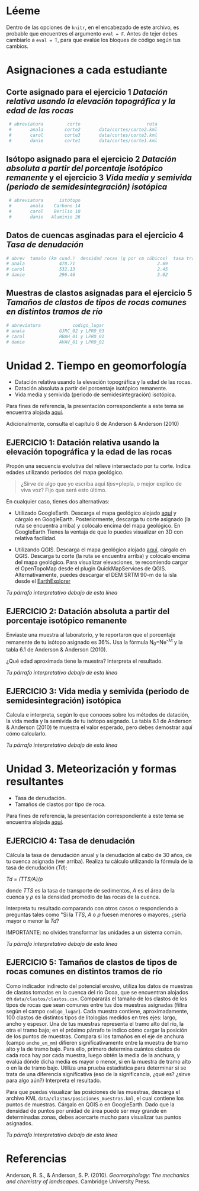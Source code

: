 
# Léeme

Dentro de las opciones de `knitr`, en el encabezado de este archivo, es
probable que encuentres el argumento `eval = F`. Antes de tejer debes
cambiarlo a `eval = T`, para que evalúe los bloques de código según tus
cambios.

# Asignaciones a cada estudiante

## Corte asignado para el ejercicio 1 *Datación relativa usando la elevación topográfica y la edad de las rocas*

``` r
 # abreviatura         corte                         ruta
 #       anala        corte2       data/cortes/corte2.kml
 #       carol        corte3       data/cortes/corte3.kml
 #       danie        corte1       data/cortes/corte1.kml
```

## Isótopo asignado para el ejercicio 2 *Datación absoluta a partir del porcentaje isotópico remanente* y el ejercicio 3 *Vida media y semivida (periodo de semidesintegración) isotópica*

``` r
 # abreviatura      istótopo
 #       anala    Carbono 14  
 #       carol    Berilio 10
 #       danie   Aluminio 26
```

## Datos de cuencas asginadas para el ejercicio 4 *Tasa de denudación*

``` r
# abrev  tamaño (km cuad.)  densidad rocas (g por cm cúbicos)  tasa transporte sed (kg/año)
# anala             478.71                               2.69                103,435,298.45
# carol             532.13                               2.45                148,569,784.32
# danie             296.46                               3.02                 87,489,625.26
```

## Muestras de clastos asignadas para el ejercicio 5 *Tamaños de clastos de tipos de rocas comunes en distintos tramos de río*

``` r
# abreviatura            codigo_lugar
# anala             GJRC_02 y LPRO_03
# carol             RBAH_01 y LPRO_01
# danie             AVAV_01 y LPRO_02
```

# Unidad 2. Tiempo en geomorfología

  - Datación relativa usando la elevación topográfica y la edad de las
    rocas.
  - Datación absoluta a partir del porcentaje isotópico remanente.
  - Vida media y semivida (periodo de semidesintegración) isotópica.

Para fines de referencia, la presentación correspondiente a este tema se
encuentra alojada
[aquí](https://drive.google.com/file/d/1I7kNCS3oj5NpXsinVGaIZAezsZCAyRqI/view).

Adicionalmente, consulta el capítulo 6 de Anderson & Anderson
(2010)

## EJERCICIO 1: Datación relativa usando la elevación topográfica y la edad de las rocas

Propón una secuencia evolutiva del relieve intersectado por tu corte.
Indica edades utilizando períodos del mapa geológico.

> ¿Sirve de algo que yo escriba aquí *tips*=plepla, o mejor explico de
> viva voz? Fijo que será esto último.

En cualquier caso, tienes dos alternativas:

  - Utilizado GoogleEarth. Descarga el mapa geológico alojado
    [aquí](https://drive.google.com/open?id=1iLYmhiFq2cowuelKqAsI506Z2AYhBxFJ)
    y cárgalo en GoogleEarth. Posteriormente, descarga tu corte asignado
    (la ruta se encuentra arriba) y colócalo encima del mapa geológico.
    En GoogleEarth Tienes la ventaja de que lo puedes visualizar en 3D
    con relativa facilidad.

  - Utilizando QGIS. Descarga el mapa geológico alojado
    [aquí](https://drive.google.com/open?id=1NKyZjxzIedFq6Lq0bx-2YrGq5PtMh_r7),
    cárgalo en QGIS. Descarga tu corte (la ruta se encuentra arriba) y
    colócalo encima del mapa geológico. Para visualizar elevaciones, te
    recomiendo cargar el OpenTopoMap desde el plugin QuickMapServices de
    QGIS. Alternativamente, puedes descargar el DEM SRTM 90-m de la isla
    desde el [EarthExplorer](https://earthexplorer.usgs.gov/)

*Tu párrafo interpretativo debajo de esta
línea*

## EJERCICIO 2: Datación absoluta a partir del porcentaje isotópico remanente

Enviaste una muestra al laboratorio, y te reportaron que el porcentaje
remanente de tu isótopo asignado es 36%. Usa la fórmula
N<sub>0</sub>=Ne<sup>-λt</sup> y la tabla 6.1 de Anderson & Anderson
(2010).

¿Qué edad aproximada tiene la muestra? Interpreta el resultado.

*Tu párrafo interpretativo debajo de esta
línea*

## EJERCICIO 3: Vida media y semivida (periodo de semidesintegración) isotópica

Calcula e interpreta, según lo que conoces sobre los métodos de
datación, la vida media y la semivida de tu isótopo asignado. La tabla
6.1 de Anderson & Anderson (2010) te muestra el valor esperado, pero
debes demostrar aquí cómo calcularlo.

*Tu párrafo interpretativo debajo de esta línea*

# Unidad 3. Meteorización y formas resultantes

  - Tasa de denudación.
  - Tamaños de clastos por tipo de roca.

Para fines de referencia, la presentación correspondiente a este tema se
encuentra alojada
[aquí](https://github.com/geomorfologia-master/tema-3-meteorizacion-y-formas-resultantes/blob/gh-pages/meteorizacion_y_formas_resultantes.pdf).

## EJERCICIO 4: Tasa de denudación

Cálcula la tasa de denudación anual y la denudación al cabo de 30 años,
de tu cuenca asignada (ver arriba). Realiza tu cálculo utilizando la
fórmula de la tasa de denudación (*Td*):

*Td = (TTS/A)/ρ*

donde *TTS* es la tasa de transporte de sedimentos, *A* es el área de la
cuenca y *ρ* es la densidad promedio de las rocas de la cuenca.

Interpreta tu resultado comparando con otros casos o respondiendo a
preguntas tales como "Si la *TTS*, *A* o *ρ* fuesen menores o mayores,
¿sería mayor o menor la *Td*?

IMPORTANTE: no olvides transformar las unidades a un sistema común.

*Tu párrafo interpretativo debajo de esta
línea*

## EJERCICIO 5: Tamaños de clastos de tipos de rocas comunes en distintos tramos de río

Como indicador indirecto del potencial erosivo, utiliza los datos de
muestras de clastos tomadas en la cuenca del río Ocoa, que se encuentran
alojados en `data/clastos/clastos.csv`. Compararás el tamaño de los
clastos de los tipos de rocas que sean comunes entre tus dos muestras
asignadas (filtra según el campo `codigo_lugar`). Cada muestra contiene,
aproximadamente, 100 clastos de distintos tipos de litologías medidos en
tres ejes: largo, ancho y espesor. Una de tus muestras representa el
tramo alto del río, la otra el tramo bajo; en el próximo párrafo te
indico cómo cargar la posición de los puntos de muestras. Compara si los
tamaños en el eje de anchura (campo `ancho_en_mm`) difieren
significativamente entre la muestra de tramo alto y la de tramo bajo.
Para ello, primero determina cuántos clastos de cada roca hay por cada
muestra, luego obtén la media de la anchura, y evalúa dónde dicha media
es mayor o menor, si en la muestra de tramo alto o en la de tramo bajo.
Utiliza una prueba estadística para determinar si se trata de una
diferencia significativa (eso de la significancia, ¿qué es? ¿sirve para
algo aún?) Interpreta el resultado.

Para que puedas visualizar las posiciones de las muestras, descarga el
archivo KML `data/clastos/posiciones_muestras.kml`, el cual contiene los
puntos de muestras. Cárgalo en QGIS o en GoogleEarth. Dado que la
densidad de puntos por unidad de área puede ser muy grande en
determinadas zonas, debes acercarte mucho para visualizar tus puntos
asignados.

*Tu párrafo interpretativo debajo de esta línea*

# Referencias

<div id="refs" class="references">

<div id="ref-anderson2010geomorphology">

Anderson, R. S., & Anderson, S. P. (2010). *Geomorphology: The mechanics
and chemistry of landscapes*. Cambridge University Press.

</div>

</div>
